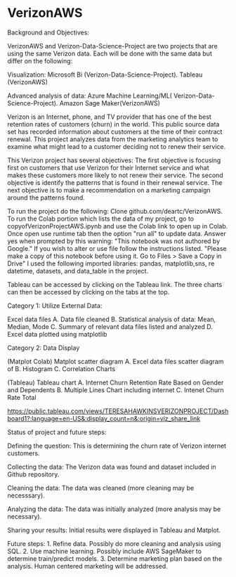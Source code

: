 # VerizonAWS

Background and Objectives: 

VerizonAWS and Verizon-Data-Science-Project are two projects that are using the same Verizon  data. 
Each will be done with the same data but differ on the following:

Visualization:
Microsoft Bi (Verizon-Data-Science-Project).                       Tableau (VerizonAWS)     


Advanced analysis of data:
Azure Machine Learning/ML( Verizon-Data-Science-Project).          Amazon Sage Maker(VerizonAWS)

  
  Verizon is an Internet, phone, and TV provider that has one of the best retention rates of customers (churn) in the world. This public source  data set  has recorded information about customers at the time of their contract renewal. This project analyzes data from the  marketing analytics team to examine what might lead to a customer deciding not to renew their service.  
  
  This Verizon project has several objectives:  The first objective is focusing first on customers that use Verizon for their Internet service and what  makes these customers more likely to not renew their service.  The second objective is identify the patterns that is found in their renewal service. The next objective is to make a recommendation on a marketing campaign around the patterns  found.
 
 To run the project do the following: Clone github.com/deartc/VerizonAWS. To run the Colab portion which lists the  data of my project, go to copyofVerizonProjectAWS.ipynb and use the Colab link to open up in Colab. Once open use runtime tab then the option "run all" to update data. Answer yes when prompted by this warning: "This notebook was not authored by Google." If you wish to alter or use file follow the instructions listed. "Please make a copy of this notebook before using it. Go to Files > Save a Copy in Drive" I used the following imported libraries: pandas, matplotlib,sns, re datetime, datasets, and data_table in the project.

Tableau can be accessed by clicking on the Tableau link. The three charts can then be accessed by clicking on the tabs at the top.

Category 1: Utilize External Data:

Excel data files A. Data file cleaned  B. Statistical analysis of data: Mean, Median, Mode C. Summary of relevant data files listed and analyzed D. Excel data plotted using matplotlib

Category 2: Data Display

(Matplot Colab) Matplot scatter diagram A. Excel data files scatter diagram of B. Histogram C. Correlation Charts 


(Tableau) Tableau chart  A.  Internet Churn Retention Rate Based on Gender and Dependents   B.  Multiple Lines Chart including internet C. Intenet Churn Rate Total 




https://public.tableau.com/views/TERESAHAWKINSVERIZONPROJECT/Dashboard1?:language=en-US&:display_count=n&:origin=viz_share_link




Status of project and future steps:

Defining the question:   This is determining the churn rate of Verizon internet customers.

Collecting the data:      The Verizon data was found and dataset included in Github repository.

Cleaning the data:        The data was cleaned (more cleaning may be necesssary).

Analyzing the data:       The data was initially analyzed (more analysis may be necessary).

Sharing your results:      Initial results were displayed in Tableau and Matplot. 


Future steps:             1. Refine data. Possibly do more cleaning and analysis using SQL. 
                          2. Use machine learning. Possibly  include AWS SageMaker to determine train/predict models.
                          3. Determine marketing plan based on the analysis.  Human centered marketing will be addressed.  


     
